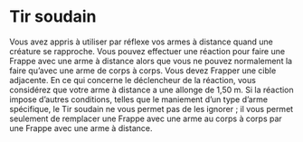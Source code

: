 # Tir soudain

<p>Vous avez appris à utiliser par réflexe vos armes à distance quand une créature se rapproche. Vous pouvez effectuer une réaction pour faire une Frappe avec une arme à distance alors que vous ne pouvez normalement la faire qu’avec une arme de corps à corps. Vous devez Frapper une cible adjacente. En ce qui concerne le déclencheur de la réaction, vous considérez que votre arme à distance a une allonge de 1,50 m. Si la réaction impose d’autres conditions, telles que le maniement d’un type d’arme spécifique, le Tir soudain ne vous permet pas de les ignorer ; il vous permet seulement de remplacer une Frappe avec une arme au corps à corps par une Frappe avec une arme à distance.</p>